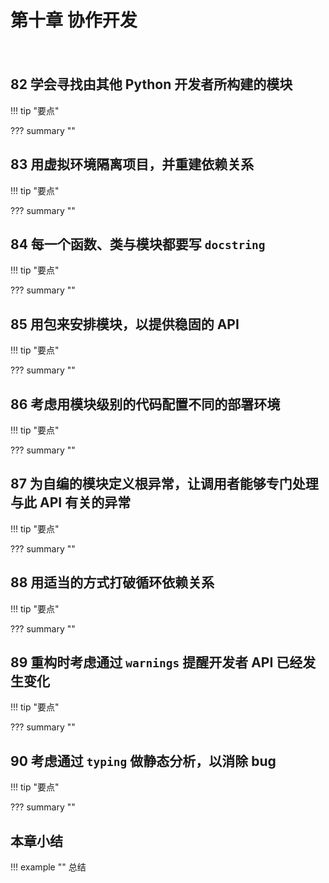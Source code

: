 # 第十章 协作开发

　  
<!-- -------------------------------------------------------------------------- -->
## 82 学会寻找由其他 Python 开发者所构建的模块

!!! tip "要点"

??? summary ""


<!-- -------------------------------------------------------------------------- -->
## 83 用虚拟环境隔离项目，并重建依赖关系

!!! tip "要点"

??? summary ""


<!-- -------------------------------------------------------------------------- -->
## 84 每一个函数、类与模块都要写 `docstring`

!!! tip "要点"

??? summary ""

<!-- -------------------------------------------------------------------------- -->
## 85 用包来安排模块，以提供稳固的 API

!!! tip "要点"


??? summary ""


<!-- -------------------------------------------------------------------------- -->
## 86 考虑用模块级别的代码配置不同的部署环境

!!! tip "要点"


??? summary ""


<!-- -------------------------------------------------------------------------- -->
## 87 为自编的模块定义根异常，让调用者能够专门处理与此 API 有关的异常

!!! tip "要点"

??? summary ""


<!-- -------------------------------------------------------------------------- -->
## 88 用适当的方式打破循环依赖关系

!!! tip "要点"

??? summary ""


<!-- -------------------------------------------------------------------------- -->
## 89 重构时考虑通过 `warnings` 提醒开发者 API 已经发生变化

!!! tip "要点"

??? summary ""


<!-- -------------------------------------------------------------------------- -->
## 90 考虑通过 `typing` 做静态分析，以消除 bug

!!! tip "要点"

??? summary ""


<!-- -------------------------------------------------------------------------- -->

## 本章小结

!!! example ""
    总结
    
